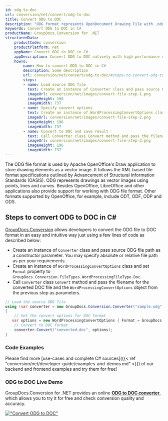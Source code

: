 ```yaml
---
id: odg-to-doc
url: conversion/net/convert/odg-to-doc
title: Convert ODG to DOC
description: "ODG format represents OpenDocument Drawing File with .odg extension. Learn how to convert ODG to DOC file programmatically in C# language using GroupDocs.Conversion for .NET library."
keywords: Convert ODG to DOC in C#
productName: GroupDocs.Conversion for .NET
structuredData:
    productCode: conversion
    productPlatform: net
    appName: Convert ODG to DOC in C#
    appDescription: Convert ODG to DOC natively with high performance using C# language and server side GroupDocs.Conversion for .NET APIs, without the use of any software like Microsoft or Open Office.
    howTo:
        name: How to convert ODG to DOC in C# 
        description: Some description
        url: conversion/net/convert/odg-to-doc/#steps-to-convert-odg-to-doc-in-c
        steps:
        - name: Load source ODG file 
          text: Create an instance of Converter class and pass source ODG file path as a constructor parameter. You may specify absolute or relative file path as per your requirements. 
          imageUrl: conversion/net/images/convert-file-step-1.png
          imageHeight: 196
          imageWidth: 737
        - name: Specify convert options 
          text: Create an instance of WordProcessingConvertOptions class.
          imageUrl: conversion/net/images/convert-file-step-2.png
          imageHeight: 196
          imageWidth: 737
        - name: Convert to DOC and save result 
          text: Call Converter class Convert method and pass the filename for the converted HTML file and the WordProcessingConvertOptions object from the previous step as parameters.
          imageUrl: conversion/net/images/convert-file-step-3.png
          imageHeight: 196
          imageWidth: 737
---
```


The ODG file format is used by Apache OpenOffice's Draw application to store drawing elements as a vector image. It follows the XML based file format specifications outlined by Advancement of Structural Information Standards (OASIS). ODG represents drawings as vector images using points, lines and curves. Besides OpenOffice, LibreOffice and other applications also provide support for working with ODG file format. Other formats supported by OpenOffice, for example, include ODT, ODF, ODP and ODS.

## Steps to convert ODG to DOC in C#

[GroupDocs.Conversion](https://products.groupdocs.com/conversion/net) allows developers to convert the ODG file to DOC format in an easy and intuitive way just using a few lines of code as described below:

* Create an instance of `Converter` class and pass source ODG file path as a constructor parameter. You may specify absolute or relative file path as per your requirements. 
* Create an instance of `WordProcessingConvertOptions` class and set `Format` property to `GroupDocs.Conversion.FileTypes.WordProcessingFileType.Doc`.
* Call `Converter` class `Convert` method and pass the filename for the converted DOC file and the `WordProcessingConvertOptions` object from the previous step as parameters.

```csharp
// Load the source ODG file
using (var converter = new GroupDocs.Conversion.Converter("sample.odg"))
{
    // Set the convert options for DOC format
   var options = new WordProcessingConvertOptions { Format = GroupDocs.Conversion.FileTypes.WordProcessingFileType.Doc };
    // Convert to DOC format
    converter.Convert("converted.doc", options);
}
```

### Code Examples

Please find more [use-cases and complete C# sources]({{< ref "conversion/net/developer-guide/examples-and-demos.md" >}}) of our backend and frontend examples and try them for free!

### ODG to DOC Live Demo

GroupDocs.Conversion for .NET provides an online [**ODG to DOC converter**](https://products.groupdocs.app/conversion/odg-to-doc), which allows you to try it for free and check conversion quality and accuracy.

[!["Convert ODG to DOC"](conversion/net/images/convert-to-doc/convert-odg-to-doc.png)](https://products.groupdocs.app/conversion/odg-to-doc)